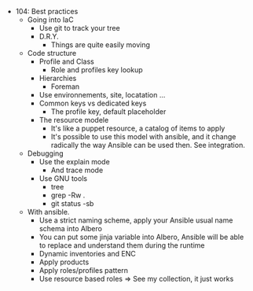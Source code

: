 * 104: Best practices
  - Going into IaC
    + Use git to track your tree
    - D.R.Y.
      + Things are quite easily moving
  - Code structure
    + Profile and Class
      * Role and profiles key lookup
    + Hierarchies
      * Foreman
    + Use environnements, site, locatation ...
    + Common keys vs dedicated keys
      * The profile key, default placeholder
    + The resource modele
      * It's like a puppet resource, a catalog of items to apply
      * It's possible to use this model with ansible, and it change radically the way Ansible can be used then. See integration.
  - Debugging
    + Use the explain mode
      * And trace mode
    + Use GNU tools
      * tree
      * grep -Rw <key> .
      * git status -sb
  - With ansible.
    + Use a strict naming scheme, apply your Ansible usual name schema into Albero
    + You can put some jinja variable into Albero, Ansible will be able to replace and understand them during the runtime
    + Dynamic inventories and ENC
    + Apply products
    + Apply roles/profiles pattern
    + Use resource based roles => See my collection, it just works
